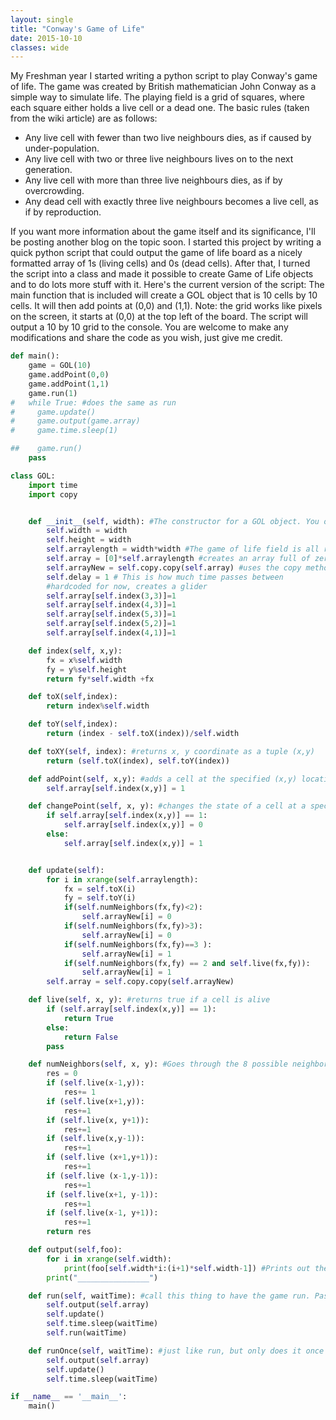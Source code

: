```yaml
---
layout: single
title: "Conway's Game of Life"
date: 2015-10-10
classes: wide
---
```


My Freshman year I started writing a python script to play Conway's game of life.
The game was created by British mathematician John Conway as a simple way to
simulate life. The playing field is a grid of squares, where each square either
holds a live cell or a dead one. The basic rules (taken from the wiki article)
are as follows:

- Any live cell with fewer than two live neighbours dies, as if caused by under-population.
- Any live cell with two or three live neighbours lives on to the next generation.
- Any live cell with more than three live neighbours dies, as if by overcrowding.
- Any dead cell with exactly three live neighbours becomes a live cell, as if by reproduction.

If you want more information about the game itself and its significance, I'll be
posting another blog on the topic soon. I started this project by writing a
quick python script that could output the game of life board as a nicely
formatted array of 1s (living cells) and 0s (dead cells). After that, I turned
the script into a class and made it possible to create Game of Life objects and
to do lots more stuff with it. Here's the current version of the script: The
main function that is included will create a GOL object that is 10 cells by 10
cells. It will then add points at (0,0) and (1,1). Note: the grid works like
pixels on the screen, it starts at (0,0) at the top left of the board. The
script will output a 10 by 10 grid to the console. You are welcome to make any
modifications and share the code as you wish, just give me credit.

```python
def main():
    game = GOL(10)
    game.addPoint(0,0)
    game.addPoint(1,1)
    game.run(1)
#   while True: #does the same as run
#     game.update()
#     game.output(game.array)
#     game.time.sleep(1)

##    game.run()
    pass

class GOL:
    import time
    import copy


    def __init__(self, width): #The constructor for a GOL object. You only have to pass it width of the field
        self.width = width
        self.height = width
        self.arraylength = width*width #The game of life field is all represented as one array, that gets truncated into the blocks you see when you print
        self.array = [0]*self.arraylength #creates an array full of zeros that is the same length as arraylength
        self.arrayNew = self.copy.copy(self.array) #uses the copy method of the copy class to copy the array into arrayNew
        self.delay = 1 # This is how much time passes between
        #hardcoded for now, creates a glider
        self.array[self.index(3,3)]=1
        self.array[self.index(4,3)]=1
        self.array[self.index(5,3)]=1
        self.array[self.index(5,2)]=1
        self.array[self.index(4,1)]=1

    def index(self, x,y):
        fx = x%self.width
        fy = y%self.height
        return fy*self.width +fx

    def toX(self,index):
        return index%self.width

    def toY(self,index):
        return (index - self.toX(index))/self.width

    def toXY(self, index): #returns x, y coordinate as a tuple (x,y)
        return (self.toX(index), self.toY(index))

    def addPoint(self, x,y): #adds a cell at the specified (x,y) location
        self.array[self.index(x,y)] = 1

    def changePoint(self, x, y): #changes the state of a cell at a specified (x,y) point
        if self.array[self.index(x,y)] == 1:
            self.array[self.index(x,y)] = 0
        else:
            self.array[self.index(x,y)] = 1


    def update(self):
        for i in xrange(self.arraylength):
            fx = self.toX(i)
            fy = self.toY(i)
            if(self.numNeighbors(fx,fy)<2):
                self.arrayNew[i] = 0
            if(self.numNeighbors(fx,fy)>3):
                self.arrayNew[i] = 0
            if(self.numNeighbors(fx,fy)==3 ):
                self.arrayNew[i] = 1
            if(self.numNeighbors(fx,fy) == 2 and self.live(fx,fy)):
                self.arrayNew[i] = 1
        self.array = self.copy.copy(self.arrayNew)

    def live(self, x, y): #returns true if a cell is alive
        if (self.array[self.index(x,y)] == 1):
            return True
        else:
            return False
        pass

    def numNeighbors(self, x, y): #Goes through the 8 possible neighbor positions and finds out how many of them are alive
        res = 0
        if (self.live(x-1,y)):
            res+= 1
        if (self.live(x+1,y)):
            res+=1
        if (self.live(x, y+1)):
            res+=1
        if (self.live(x,y-1)):
            res+=1
        if (self.live (x+1,y+1)):
            res+=1
        if (self.live (x-1,y-1)):
            res+=1
        if (self.live(x+1, y-1)):
            res+=1
        if (self.live(x-1, y+1)):
            res+=1
        return res

    def output(self,foo):
        for i in xrange(self.width):
            print(foo[self.width*i:(i+1)*self.width-1]) #Prints out the array in rows of length width
        print("________________")

    def run(self, waitTime): #call this thing to have the game run. Pass a waitTime, which is the number of seconds between printouts
        self.output(self.array)
        self.update()
        self.time.sleep(waitTime)
        self.run(waitTime)

    def runOnce(self, waitTime): #just like run, but only does it once
        self.output(self.array)
        self.update()
        self.time.sleep(waitTime)

if __name__ == '__main__':
    main()
```
